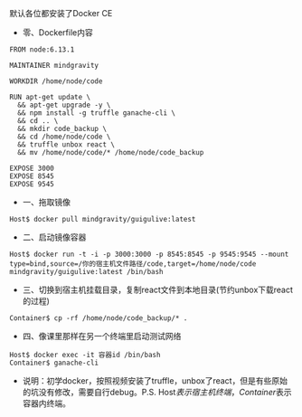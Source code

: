 默认各位都安装了Docker CE
- 零、Dockerfile内容
```
FROM node:6.13.1

MAINTAINER mindgravity

WORKDIR /home/node/code

RUN apt-get update \
  && apt-get upgrade -y \
  && npm install -g truffle ganache-cli \
  && cd .. \
  && mkdir code_backup \
  && cd /home/node/code \
  && truffle unbox react \
  && mv /home/node/code/* /home/node/code_backup

EXPOSE 3000
EXPOSE 8545
EXPOSE 9545
```
- 一、拖取镜像
```
Host$ docker pull mindgravity/guigulive:latest
```
- 二、启动镜像容器
```
Host$ docker run -t -i -p 3000:3000 -p 8545:8545 -p 9545:9545 --mount type=bind,source=/你的宿主机文件路径/code,target=/home/node/code mindgravity/guigulive:latest /bin/bash
```
- 三、切换到宿主机挂载目录，复制react文件到本地目录(节约unbox下载react的过程)
```
Container$ cp -rf /home/node/code_backup/* .
```
- 四、像课里那样在另一个终端里启动测试网络
```
Host$ docker exec -it 容器id /bin/bash
Container$ ganache-cli
```
- 说明：初学docker，按照视频安装了truffle，unbox了react，但是有些原始的坑没有修改，需要自行debug。P.S. Host$表示宿主机终端，Container$表示容器内终端。
